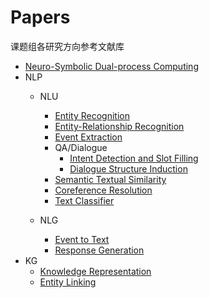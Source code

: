 # Papers
课题组各研究方向参考文献库

* [Neuro-Symbolic Dual-process Computing](https://github.com/ICTKC/Papers/blob/main/Neuro-Symbolic%20Learning.md)
* NLP
   * NLU
      * [Entity Recognition](https://github.com/ICTKC/Papers/blob/main/Entity_Recognition.md)
      * [Entity-Relationship Recognition](https://github.com/ICTKC/Papers/blob/main/Entity_Relationship_Recognition.md)
      * [Event Extraction](https://github.com/ICTKC/Papers/blob/main/Event_Extraction.md)
      * QA/Dialogue
         * [Intent Detection and Slot Filling](https://github.com/ICTKC/Papers/blob/main/Intent_Detection_and_Slot_Filling.md)
         * [Dialogue Structure Induction](https://github.com/ICTKC/Papers/blob/main/Dialogue_Structure_Induction.md)
      * [Semantic Textual Similarity](https://github.com/ICTKC/Papers/blob/main/Semantic_Textual_Similarity.md)
      * [Coreference Resolution](https://github.com/ICTKC/Papers/blob/main/Coreference_Resolution.md)
      * [Text Classifier](https://github.com/ICTKC/Papers/blob/main/TextClassifier.md)
      
   * NLG
      * [Event to Text](https://github.com/ICTKC/Papers/blob/main/Event2Text.md)
      * [Response Generation](https://github.com/ICTKC/Papers/blob/main/Response_Generation.md)
* KG
   * [Knowledge Representation](https://github.com/ICTKC/Papers/blob/main/Knowledge_Representation.md)
   * [Entity Linking](https://github.com/ICTKC/Papers/blob/main/Entity_Linking.md)
   
